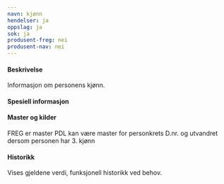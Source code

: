```yaml
---
navn: kjønn
hendelser: ja
oppslag: ja
sok: ja
produsent-freg: nei
produsent-nav: nei
---
```


#### Beskrivelse

Informasjon om personens kjønn.

#### Spesiell informasjon



#### Master og kilder

FREG er master
PDL kan være master for personkrets D.nr. og utvandret dersom personen har 3. kjønn 


#### Historikk

Vises gjeldene verdi, funksjonell historikk ved behov.

